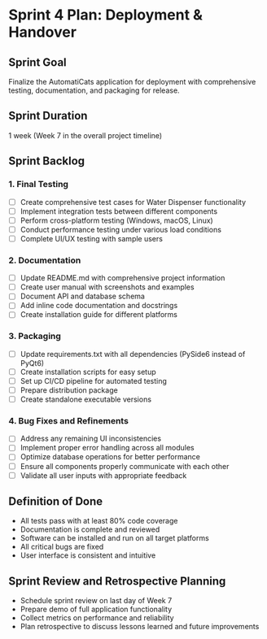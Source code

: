 # Sprint 4 Plan: Deployment & Handover

## Sprint Goal
Finalize the AutomatiCats application for deployment with comprehensive testing, documentation, and packaging for release.

## Sprint Duration
1 week (Week 7 in the overall project timeline)

## Sprint Backlog

### 1. Final Testing
- [ ] Create comprehensive test cases for Water Dispenser functionality
- [ ] Implement integration tests between different components
- [ ] Perform cross-platform testing (Windows, macOS, Linux)
- [ ] Conduct performance testing under various load conditions
- [ ] Complete UI/UX testing with sample users

### 2. Documentation
- [ ] Update README.md with comprehensive project information
- [ ] Create user manual with screenshots and examples
- [ ] Document API and database schema
- [ ] Add inline code documentation and docstrings
- [ ] Create installation guide for different platforms

### 3. Packaging
- [ ] Update requirements.txt with all dependencies (PySide6 instead of PyQt6)
- [ ] Create installation scripts for easy setup
- [ ] Set up CI/CD pipeline for automated testing
- [ ] Prepare distribution package
- [ ] Create standalone executable versions

### 4. Bug Fixes and Refinements
- [ ] Address any remaining UI inconsistencies
- [ ] Implement proper error handling across all modules
- [ ] Optimize database operations for better performance
- [ ] Ensure all components properly communicate with each other
- [ ] Validate all user inputs with appropriate feedback

## Definition of Done
- All tests pass with at least 80% code coverage
- Documentation is complete and reviewed
- Software can be installed and run on all target platforms
- All critical bugs are fixed
- User interface is consistent and intuitive

## Sprint Review and Retrospective Planning
- Schedule sprint review on last day of Week 7
- Prepare demo of full application functionality
- Collect metrics on performance and reliability
- Plan retrospective to discuss lessons learned and future improvements 
